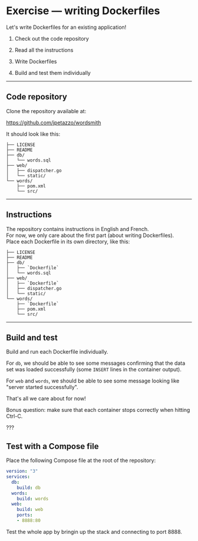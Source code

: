 # Exercise — writing Dockerfiles

Let's write Dockerfiles for an existing application!

1. Check out the code repository

2. Read all the instructions

3. Write Dockerfiles

4. Build and test them individually

<!--
5. Test them together with the provided Compose file
-->

---

## Code repository

Clone the repository available at:

https://github.com/jpetazzo/wordsmith

It should look like this:
```
├── LICENSE
├── README
├── db/
│   └── words.sql
├── web/
│   ├── dispatcher.go
│   └── static/
└── words/
    ├── pom.xml
    └── src/
```

---

## Instructions

The repository contains instructions in English and French.
<br/>
For now, we only care about the first part (about writing Dockerfiles).
<br/>
Place each Dockerfile in its own directory, like this:
```
├── LICENSE
├── README
├── db/
│   ├── `Dockerfile`
│   └── words.sql
├── web/
│   ├── `Dockerfile`
│   ├── dispatcher.go
│   └── static/
└── words/
    ├── `Dockerfile`
    ├── pom.xml
    └── src/
```

---

## Build and test

Build and run each Dockerfile individually.

For `db`, we should be able to see some messages confirming that the data set
was loaded successfully (some `INSERT` lines in the container output).

For `web` and `words`, we should be able to see some message looking like
"server started successfully".

That's all we care about for now!

Bonus question: make sure that each container stops correctly when hitting Ctrl-C.

???

## Test with a Compose file

Place the following Compose file at the root of the repository:


```yaml
version: "3"
services:
  db:
    build: db
  words:
    build: words
  web:
    build: web
    ports:
    - 8888:80
```

Test the whole app by bringin up the stack and connecting to port 8888.
